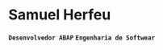 #  Samuel Herfeu

**`Desenvolvedor ABAP`**
**`Engenharia de Softwear`**

<div>
<a href="https://beacons.ai/samuelherfeu">
  
</div>
